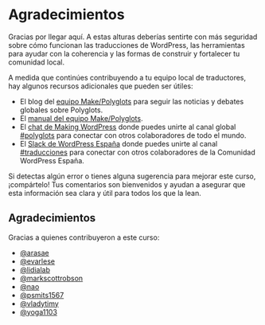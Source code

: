 # Agradecimientos

Gracias por llegar aquí. A estas alturas deberías sentirte con más seguridad sobre cómo funcionan las traducciones de WordPress, las herramientas para ayudar con la coherencia y las formas de construir y fortalecer tu comunidad local.

A medida que continúes contribuyendo a tu equipo local de traductores, hay algunos recursos adicionales que pueden ser útiles:

- El blog del [equipo Make/Polyglots](https://make.wordpress.org/polyglots/) para seguir las noticias y debates globales sobre Polyglots.
- El [manual del equipo Make/Polyglots](https://make.wordpress.org/polyglots/handbook/).
- El [chat de Making WordPress](https://make.wordpress.org/chat/) donde puedes unirte al canal global [#polyglots](https://wordpress.slack.com/archives/C02RP50LK) para conectar con otros colaboradores de todo el mundo.
- El [Slack de WordPress España](https://es.wordpress.org/team/handbook/equipo/chat/) donde puedes unirte al canal [#traducciones](https://wpes.slack.com/archives/C03DANZSC) para conectar con otros colaboradores de la Comunidad WordPress España.

Si detectas algún error o tienes alguna sugerencia para mejorar este curso, ¡compártelo! Tus comentarios son bienvenidos y ayudan a asegurar que esta información sea clara y útil para todos los que la lean.

## Agradecimientos

Gracias a quienes contribuyeron a este curso:

- [@arasae](https://profiles.wordpress.org/arasae/)
- [@evarlese](https://profiles.wordpress.org/evarlese/)
- [@lidialab](https://profiles.wordpress.org/lidialab/)
- [@markscottrobson](https://profiles.wordpress.org/markscottrobson/)
- [@nao](https://profiles.wordpress.org/nao/)
- [@psmits1567](https://profiles.wordpress.org/psmits1567/)
- [@vladytimy](https://profiles.wordpress.org/vladytimy/)
- [@yoga1103](https://profiles.wordpress.org/yoga1103/)

